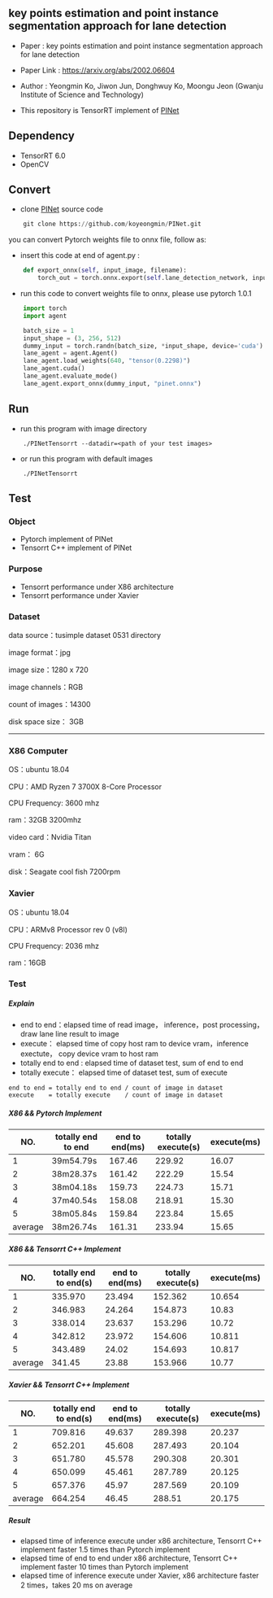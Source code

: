 ## key points estimation and point instance segmentation approach for lane detection

- Paper : key points estimation and point instance segmentation approach for lane detection
- Paper Link : https://arxiv.org/abs/2002.06604
- Author : Yeongmin Ko, Jiwon Jun, Donghwuy Ko, Moongu Jeon (Gwanju Institute of Science and Technology)


- This repository is TensorRT implement of [PINet](https://github.com/koyeongmin/PINet)


## Dependency

- TensorRT 6.0
- OpenCV

## Convert

- clone [PINet](https://github.com/koyeongmin/PINet) source code
```python
    git clone https://github.com/koyeongmin/PINet.git
```

you can convert Pytorch weights file to onnx file, follow as:

- insert this code at end of agent.py :
  
```python
    def export_onnx(self, input_image, filename):
        torch_out = torch.onnx.export(self.lane_detection_network, input_image, filename, verbose=True)
```

- run this code to convert weights file to onnx, please use pytorch 1.0.1

```python
    import torch
    import agent

    batch_size = 1
    input_shape = (3, 256, 512)
    dummy_input = torch.randn(batch_size, *input_shape, device='cuda')
    lane_agent = agent.Agent()
    lane_agent.load_weights(640, "tensor(0.2298)")
    lane_agent.cuda()
    lane_agent.evaluate_mode()
    lane_agent.export_onnx(dummy_input, "pinet.onnx")
```

## Run
- run this program with image directory

```shell
    ./PINetTensorrt --datadir=<path of your test images> 
```

- or run this program with default images
  
```shell
    ./PINetTensorrt
```

## Test

### Object
- Pytorch implement of PINet
- Tensorrt C++ implement of PINet


### Purpose

- Tensorrt performance under X86 architecture
- Tensorrt performance under Xavier


### Dataset

data source：tusimple dataset 0531 directory

image format：jpg

image size：1280 x 720

image channels：RGB

count of images：14300

disk space size： 3GB


---
### X86 Computer

OS：ubuntu 18.04

CPU：AMD Ryzen 7 3700X 8-Core Processor

CPU Frequency: 3600 mhz

ram：32GB  3200mhz

video card：Nvidia Titan

vram： 6G

disk：Seagate cool fish 7200rpm



### Xavier

OS：ubuntu 18.04

CPU：ARMv8 Processor rev 0 (v8l)

CPU Frequency: 2036 mhz

ram：16GB


### Test

##### Explain

- end to end：elapsed time of read image， inference，post processing，draw lane line result to image
- execute： elapsed time of copy host ram to device vram，inference exectute， copy device vram to host ram
- totally end to end : elapsed time of dataset test, sum of end to end
- totally execute： elapsed time of dataset test, sum of execute

```
end to end = totally end to end / count of image in dataset 
execute    = totally execute    / count of image in dataset
```


##### X86 && Pytorch Implement

| NO. | totally end to end | end to end(ms) | totally execute(s) | execute(ms) |
| ---- | ------------------ | ---------------- | ------------------- | ------------- |
| 1    | 39m54.79s      | 167.46           | 229.92              | 16.07         |
| 2    | 38m28.37s      | 161.42           | 222.29              | 15.54         |
| 3    | 38m04.18s      | 159.73           | 224.73              | 15.71         |
| 4    | 37m40.54s      | 158.08           | 218.91              | 15.30         |
| 5    | 38m05.84s      | 159.84           | 223.84              | 15.65         |
| average | 38m26.74s      | 161.31           | 233.94              | 15.65         |



##### X86 && Tensorrt C++ Implement

| NO. | totally end to end(s) | end to end(ms) | totally execute(s) | execute(ms) |
| ---- | ---------------------- | ---------------- | ------------------- | ------------- |
| 1    | 335.970                | 23.494           | 152.362             | 10.654        |
| 2    | 346.983                | 24.264           | 154.873             | 10.83         |
| 3    | 338.014                | 23.637           | 153.296             | 10.72         |
| 4    | 342.812                | 23.972           | 154.606             | 10.811        |
| 5    | 343.489                | 24.02            | 154.693             | 10.817        |
| average | 341.45                 | 23.88            | 153.966             | 10.77         |


##### Xavier && Tensorrt C++ Implement

| NO. | totally end to end(s) | end to end(ms) | totally execute(s) | execute(ms) |
| ---- | ---------------------- | ---------------- | ------------------- | ------------- |
| 1    | 709.816                | 49.637           | 289.398             | 20.237        |
| 2    | 652.201                | 45.608           | 287.493             | 20.104        |
| 3    | 651.780                | 45.578           | 290.308             | 20.301        |
| 4    | 650.099                | 45.461           | 287.789             | 20.125        |
| 5    | 657.376                | 45.97            | 287.569             | 20.109        |
| average | 664.254                | 46.45            | 288.51              | 20.175        |


##### Result
- elapsed time of inference execute under x86 architecture, Tensorrt C++ implement faster 1.5 times than Pytorch implement
- elapsed time of end to end under x86 architecture, Tensorrt C++ implement faster 10 times than Pytorch implement
- elapsed time of inference execute under Xavier, x86 architecture faster 2 times，takes 20 ms on average 
